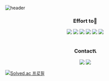 ![header](https://capsule-render.vercel.app/api?type=slice&color=n&text=Sim%20jae%20sung&desc=simsorry&descAlign=84&descAlignY=50&fontAlign=75&fontAlignY=30&height=150&fontSize=50&animation=fadeIn&fontColor=f7f5f5)
<h3 align = "center"><b>Effort to💪</b></h3>
<p align="center">
<img src="https://img.shields.io/badge/HTML5-E34F26?style=flat-square&logo=HTML5&logoColor=white"/></a>
<img src="https://img.shields.io/badge/CSS3-1572B6?style=flat-square&logo=CSS3&logoColor=white"/></a>
<img src="https://img.shields.io/badge/JavaScript-F7DF1E?style=flat-square&logo=JavaScript&logoColor=white"/></a>
<img src="https://img.shields.io/badge/Node.js-339933?style=flat-square&logo=Node.js&logoColor=white"/></a>
<img src="https://img.shields.io/badge/Python-3776AB?style=flat-square&logo=Python&logoColor=white"/></a>
<img src="https://img.shields.io/badge/c++-00599C?style=flat-square&logo=c%2B%2B&logoColor=white"/></a?
</p>
<br><br>
<h3 align = "center">Contact📞</h3>
<p align="center">
<a href ="mailto:tlawotjd4285@gmail.com"><img src="https://img.shields.io/badge/Gmail-EA4335?style=flat-square&logo=Gmail&logoColor=white"/></a>
<a href = "https://www.instagram.com/simsorrry/"><img src="https://img.shields.io/badge/Instagram-E4405F?style=flat-square&logo=Instagram&logoColor=white"/></a>

[![Solved.ac
프로필](http://mazassumnida.wtf/api/generate_badge?boj={tlawotjd123})](https://solved.ac/{tlawotjd123})
